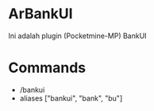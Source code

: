 # ArBankUI
Ini adalah plugin (Pocketmine-MP) BankUI

# Commands
- /bankui
- aliases ["bankui", "bank", "bu"]
